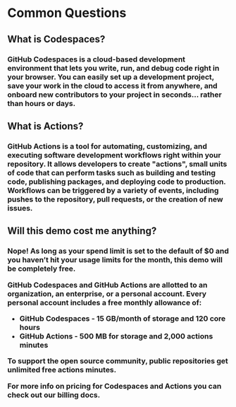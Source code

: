 <h1>Common Questions</h1>

<h2>What is Codespaces?</h2>
<h3>GitHub Codespaces is a cloud-based development environment that lets you write, run, and debug code right in your browser. You can easily set up a development project, save your work in the cloud to access it from anywhere, and onboard new contributors to your project in seconds... rather than hours or days.</h3>

<h2>What is Actions?</h2>
<h3>GitHub Actions is a tool for automating, customizing, and executing software development workflows right within your repository. It allows developers to create "actions", small units of code that can perform tasks such as building and testing code, publishing packages, and deploying code to production. Workflows can be triggered by a variety of events, including pushes to the repository, pull requests, or the creation of new issues.</h3>

<h2>Will this demo cost me anything?</h2>
<h3>Nope! As long as your spend limit is set to the default of $0 and you haven’t hit your usage limits for the month, this demo will be completely free.

GitHub Codespaces and GitHub Actions are allotted to an organization, an enterprise, or a personal account. Every personal account includes a free monthly allowance of:
* GitHub Codespaces - 15 GB/month of storage and 120 core hours 
* GitHub Actions - 500 MB for storage and 2,000 actions minutes 

To support the open source community, public repositories get **unlimited** free actions minutes.

For more info on pricing for Codespaces and Actions you can check out our billing docs.
 </h3>
